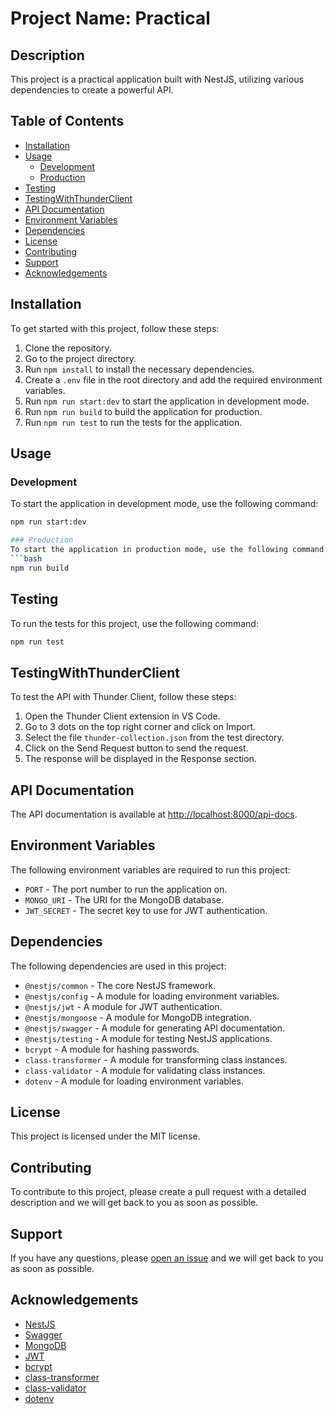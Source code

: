 # Project Name: Practical

## Description
This project is a practical application built with NestJS, utilizing various dependencies to create a powerful API.


## Table of Contents
- [Installation](#installation)
- [Usage](#usage)
  - [Development](#development)
  - [Production](#production)
- [Testing](#testing)
- [TestingWithThunderClient](#testingwiththunderclient)
- [API Documentation](#api-documentation)
- [Environment Variables](#environment-variables)
- [Dependencies](#dependencies)
- [License](#license)
- [Contributing](#contributing)
- [Support](#support)
- [Acknowledgements](#acknowledgements)

## Installation
To get started with this project, follow these steps:

1. Clone the repository.
2. Go to the project directory.
3. Run `npm install` to install the necessary dependencies.
4. Create a `.env` file in the root directory and add the required environment variables.
5. Run `npm run start:dev` to start the application in development mode.
6. Run `npm run build` to build the application for production.
7. Run `npm run test` to run the tests for the application.


## Usage
### Development
To start the application in development mode, use the following command:
```bash
npm run start:dev

### Production
To start the application in production mode, use the following command:
```bash
npm run build
```
## Testing
To run the tests for this project, use the following command:
```bash
npm run test
```
## TestingWithThunderClient
  To test the API with Thunder Client, follow these steps:
  1. Open the Thunder Client extension in VS Code.
  2. Go to 3 dots on the top right corner and click on Import.
  3. Select the file `thunder-collection.json` from the test directory.
  4. Click on the Send Request button to send the request.
  5. The response will be displayed in the Response section.

## API Documentation
<!-- First the user need to run the application then go to the localhost:8000/api-docs -->
The API documentation is available at [http://localhost:8000/api-docs](http://localhost:8000/api-docs).

## Environment Variables
The following environment variables are required to run this project:
- `PORT` - The port number to run the application on.
- `MONGO_URI` - The URI for the MongoDB database.
- `JWT_SECRET` - The secret key to use for JWT authentication.

## Dependencies
The following dependencies are used in this project:
- `@nestjs/common` - The core NestJS framework.
- `@nestjs/config` - A module for loading environment variables.
- `@nestjs/jwt` - A module for JWT authentication.
- `@nestjs/mongoose` - A module for MongoDB integration.
- `@nestjs/swagger` - A module for generating API documentation.
- `@nestjs/testing` - A module for testing NestJS applications.
- `bcrypt` - A module for hashing passwords.
- `class-transformer` - A module for transforming class instances.
- `class-validator` - A module for validating class instances.
- `dotenv` - A module for loading environment variables.

## License
This project is licensed under the MIT license.

## Contributing
To contribute to this project, please create a pull request with a detailed description and we will get back to you as soon as possible.

## Support
If you have any questions, please [open an issue](https://github.com/vishwakarma-kuldeep/test.git/issues/new) and we will get back to you as soon as possible.

## Acknowledgements
- [NestJS](https://nestjs.com/)
- [Swagger](https://swagger.io/)
- [MongoDB](https://www.mongodb.com/)
- [JWT](https://jwt.io/)
- [bcrypt](https://www.npmjs.com/package/bcrypt)
- [class-transformer](https://www.npmjs.com/package/class-transformer)
- [class-validator](https://www.npmjs.com/package/class-validator)
- [dotenv](https://www.npmjs.com/package/dotenv)


